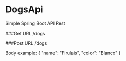 # DogsApi
Simple Spring Boot API Rest

###Get URL
/dogs

###Post URL
/dogs

Body example:
{
"name": "Firulais",
"color": "Blanco"
}